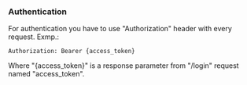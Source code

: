 
###  Authentication
For authentication you have to use "Authorization" header with every request.
Exmp.:

```
Authorization: Bearer {access_token}
```
Where "{access_token}" is a response parameter from  "/login" request named "access_token".